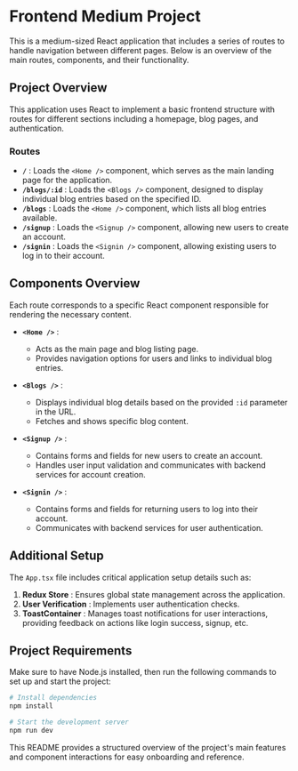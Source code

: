 
# Frontend Medium Project

This is a medium-sized React application that includes a series of routes to handle navigation between different pages. Below is an overview of the main routes, components, and their functionality.

## Project Overview
This application uses React to implement a basic frontend structure with routes for different sections including a homepage, blog pages, and authentication.

### Routes
- **`/`** : Loads the `<Home />` component, which serves as the main landing page for the application.
- **`/blogs/:id`** : Loads the `<Blogs />` component, designed to display individual blog entries based on the specified ID.
- **`/blogs`** : Loads the `<Home />` component, which lists all blog entries available.
- **`/signup`** : Loads the `<Signup />` component, allowing new users to create an account.
- **`/signin`** : Loads the `<Signin />` component, allowing existing users to log in to their account.

## Components Overview
Each route corresponds to a specific React component responsible for rendering the necessary content.

- **`<Home />`** : 
  - Acts as the main page and blog listing page.
  - Provides navigation options for users and links to individual blog entries.

- **`<Blogs />`** : 
  - Displays individual blog details based on the provided `:id` parameter in the URL.
  - Fetches and shows specific blog content.

- **`<Signup />`** : 
  - Contains forms and fields for new users to create an account.
  - Handles user input validation and communicates with backend services for account creation.

- **`<Signin />`** : 
  - Contains forms and fields for returning users to log into their account.
  - Communicates with backend services for user authentication.

## Additional Setup
The `App.tsx` file includes critical application setup details such as:

1. **Redux Store** : Ensures global state management across the application.
2. **User Verification** : Implements user authentication checks.
3. **ToastContainer** : Manages toast notifications for user interactions, providing feedback on actions like login success, signup, etc.

## Project Requirements
Make sure to have Node.js installed, then run the following commands to set up and start the project:

```bash
# Install dependencies
npm install

# Start the development server
npm run dev
```

This README provides a structured overview of the project's main features and component interactions for easy onboarding and reference.
